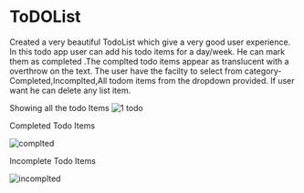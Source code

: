 # ToDOList
Created a very beautiful TodoList which give a very good user experience.
In this todo app user can add his todo items for a day/week.
He can mark them as completed .The complted todo items appear as translucent with a overthrow on the text.
The user have the facilty to select from category- Completed,Incomplted,All todom items from the dropdown provided.
If user want he can delete any list item.

Showing all the todo Items
![1 todo](https://user-images.githubusercontent.com/60089398/156304652-23d1660a-4130-447e-9fd4-ebe7c382f2b8.JPG)

Completed Todo Items

![complted](https://user-images.githubusercontent.com/60089398/156304716-0cd1c238-53c1-457f-b040-c0318abb98c6.JPG)

Incomplete Todo Items

![incomplted](https://user-images.githubusercontent.com/60089398/156304753-4564e23a-f195-49cd-bd74-e585ed0212b4.JPG)


